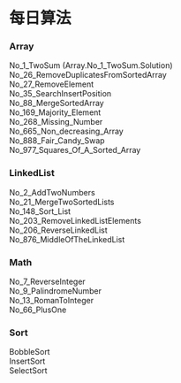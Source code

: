 # 每日算法
### Array
No_1_TwoSum (Array.No_1_TwoSum.Solution)</br>
No_26_RemoveDuplicatesFromSortedArray </br>
No_27_RemoveElement </br>
No_35_SearchInsertPosition </br>
No_88_MergeSortedArray </br>
No_169_Majority_Element </br>
No_268_Missing_Number </br>
No_665_Non_decreasing_Array </br>
No_888_Fair_Candy_Swap </br>
No_977_Squares_Of_A_Sorted_Array </br>
### LinkedList
No_2_AddTwoNumbers </br>
No_21_MergeTwoSortedLists </br>
No_148_Sort_List </br>
No_203_RemoveLinkedListElements </br>
No_206_ReverseLinkedList </br>
No_876_MiddleOfTheLinkedList </br>
### Math
No_7_ReverseInteger </br>
No_9_PalindromeNumber </br>
No_13_RomanToInteger </br>
No_66_PlusOne </br>
### Sort
BobbleSort </br>
InsertSort </br>
SelectSort </br>